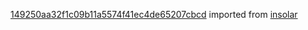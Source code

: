 [149250aa32f1c09b11a5574f41ec4de65207cbcd](https://github.com/insolar/insolar/commit/149250aa32f1c09b11a5574f41ec4de65207cbcd) imported from [insolar](https://github.com/insolar/insolar)
